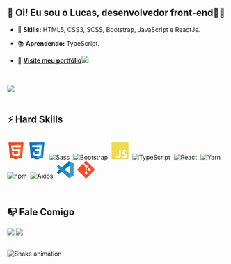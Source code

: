 <h2>👋 Oi! Eu sou o Lucas, desenvolvedor front-end👨‍💻</h2>

<ul>
  <li>
    <p>🤹 <b>Skills:</b> HTML5, CSS3, SCSS, Bootstrap, JavaScript e ReactJs.</p>
  </li>
<li>
    <p>📚 <b>Aprendendo:</b> TypeScript.</p>
</li>
<li>
    🔗 <a href="https://lucasalmeida.vercel.app/">
            <b>Visite meu portfólio<img src="https://api.iconify.design/ri:external-link-line.svg?color=%23888888" /></b>
        </a>
</li>

</ul>

</br>
</br>
  
<div>
  
  <a href="https://github.com/i-am-lucas-almeida">
    <img width="400px" src="https://github-readme-stats.vercel.app/api/top-langs/?username=i-am-lucas-almeida&layout=compact&langs_count=7&&bg_color=0d1117&title_color=ffffff&text_color=ffffff&border_color=21262d&border_radius=15"/>
  </a>
  
  <!--<img align="right" alt="Lucas-gif" height="180" width="180" src="https://media.giphy.com/media/S7u66urzxc2J2/giphy.gif">-->
   
</div>

</br>

<h2>⚡ Hard Skills</h2>
  
<div style="display: flex">
  
  <img alt="HTML" title="HTML" height="40" width="40" src="https://raw.githubusercontent.com/devicons/devicon/master/icons/html5/html5-original.svg">&nbsp;
  <img alt="CSS" title="CSS"  height="40" width="40" src="https://raw.githubusercontent.com/devicons/devicon/master/icons/css3/css3-original.svg">&nbsp;
  <img alt="Sass" title="Sass"  height="40" width="40" src="https://cdn.jsdelivr.net/gh/devicons/devicon/icons/sass/sass-original.svg">&nbsp;
  <img alt="Bootstrap" title="Bootstrap"  height="40" width="40" src="https://cdn.jsdelivr.net/gh/devicons/devicon/icons/bootstrap/bootstrap-original.svg">&nbsp;
  <img alt="JavaScript" title="JavaScript"  height="40" width="40" src="https://raw.githubusercontent.com/devicons/devicon/master/icons/javascript/javascript-plain.svg">&nbsp;
  <img alt="TypeScript" title="TypeScript"  height="40" width="40" src="https://cdn.jsdelivr.net/gh/devicons/devicon/icons/typescript/typescript-original.svg">&nbsp;
  <img alt="React" title="React Js" height="40" width="40" src="https://cdn.jsdelivr.net/gh/devicons/devicon/icons/react/react-original.svg">&nbsp;
  <img alt="Yarn" title="Yarn" height="40" width="40" src="https://cdn.jsdelivr.net/gh/devicons/devicon/icons/yarn/yarn-original.svg">&nbsp;
  <img alt="npm" title="npm" height="40" width="40" src="https://cdn.jsdelivr.net/gh/devicons/devicon/icons/npm/npm-original-wordmark.svg">&nbsp;
  <img alt="Axios" title="Axios" height="40" width="80" src="https://api.iconify.design/logos:axios.svg">&nbsp;
  <img alt="VsCode" title="Vs Code"  height="40" width="40" src="https://raw.githubusercontent.com/devicons/devicon/master/icons/vscode/vscode-original.svg">&nbsp;
  <img alt="Git" title="Git" height="40" width="40" src="https://raw.githubusercontent.com/devicons/devicon/master/icons/git/git-original.svg">&nbsp;
  
</div>

</br>

<h2>📭 Fale Comigo</h2>
  
  <div style='display: flex;'>

  <a href="https://mail.google.com/mail/u/?authuser=contatolucasalmeida2@gmail.com" alt="Gmail">
    <img src="https://img.shields.io/badge/Gmail-D14836?style=for-the-badge&logo=gmail&logoColor=white" />
  </a>
  &nbsp;
  <a href="https://www.linkedin.com/in/lucas-almeida-galv%C3%A3o-920064185/" alt="LinkedIn">
    <img src="https://img.shields.io/badge/LinkedIn-0077B5?style=for-the-badge&logo=linkedin&logoColor=white">
  </a>

</div>

</br>

![Snake animation](https://github.com/i-am-lucas-almeida/i-am-lucas-almeida/blob/output/github-contribution-grid-snake.svg)

